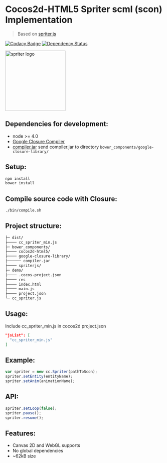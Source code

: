 # Cocos2d-HTML5 Spriter scml (scon) Implementation 
> Based on [spriter.js](https://github.com/flyover/spriter.js)

[![Codacy Badge](https://api.codacy.com/project/badge/Grade/4023ff166364425d805232ac1518e4d9)](https://www.codacy.com/app/qertis/cc_spriter?utm_source=github.com&amp;utm_medium=referral&amp;utm_content=qertis/cc_spriter&amp;utm_campaign=Badge_Grade)
[![Dependency Status](https://david-dm.org/qertis/cc_spriter.svg)](https://david-dm.org/qertis/cc_spriter)

<a href="http://www.brashmonkey.com/">
  <img title="spriter logo" src="https://pbs.twimg.com/profile_images/2556942741/yxn4f63yjqc74hyf2ylb.png" width="192">
</a>

Dependencies for development:
-----------------------------
* node >= 4.0
* [Google Closure Compiler](https://developers.google.com/closure/compiler/)
* [compiler.jar](http://dl.google.com/closure-compiler/compiler-latest.zip) 
send compiler.jar to directory ```bower_components/google-closure-library/```

Setup:
------
```sh
npm install
bower install
```

Compile source code with Closure:
---------------------------------
```sh
./bin/compile.sh
```

Project structure:
------------------
```sh
├─ dist/
├──── cc_spriter_min.js
├─ bower_components/
├──── cocos2d-html5/
├──── google-closure-library/
├────── compiler.jar
├──── spriterjs/
├─ demo/
├──── .cocos-project.json
├──── res
├──── index.html
├──── main.js
├──── project.json
└─ cc_spriter.js
```

Usage:
------
Include cc_spriter_min.js in cocos2d project.json
```json
"jsList": [
  "cc_spriter_min.js"
]
```  

Example:
--------
```js
var spriter = new cc.Spriter(pathToScon);
spriter.setEntity(entityName);
spriter.setAnim(animationName);
```

API:
----
```js
spriter.setLoop(false);
spriter.pause();
spriter.resume();
```

Features:
---------
* Canvas 2D and WebGL supports
* No global dependencies
* ~62kB size
